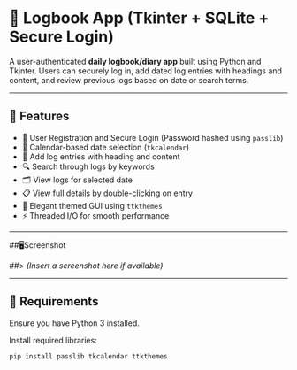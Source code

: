 # 📓 Logbook App (Tkinter + SQLite + Secure Login)

A user-authenticated **daily logbook/diary app** built using Python and Tkinter. Users can securely log in, add dated log entries with headings and content, and review previous logs based on date or search terms.

---

## 🚀 Features

- 👥 User Registration and Secure Login (Password hashed using `passlib`)
- 📅 Calendar-based date selection (`tkcalendar`)
- 📝 Add log entries with heading and content
- 🔍 Search through logs by keywords
- 🗂️ View logs for selected date
- 📋 View full details by double-clicking on entry
- 🌙 Elegant themed GUI using `ttkthemes`
- ⚡ Threaded I/O for smooth performance

---

##🖥️Screenshot

##> *(Insert a screenshot here if available)*

---

## 🧰 Requirements

Ensure you have Python 3 installed.

Install required libraries:

```bash
pip install passlib tkcalendar ttkthemes
